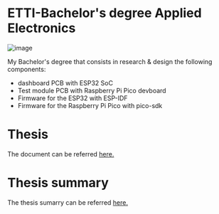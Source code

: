 # ETTI-Bachelor's degree Applied Electronics
![image](https://etti.upb.ro/wp-content/uploads/2023/09/ETTI-LOGO-A-1.webp)

My Bachelor's degree that consists in research & design the following components:
- dashboard PCB with ESP32 SoC
- Test module PCB with Raspberry Pi Pico devboard
- Firmware for the ESP32 with ESP-IDF
- Firmware for the Raspberry Pi Pico with pico-sdk

# Thesis
The document can be referred [here.](Documentation/Thesis.pdf)

# Thesis summary
The thesis sumarry can be referred [here.](Documentation/Summary.pdf)
